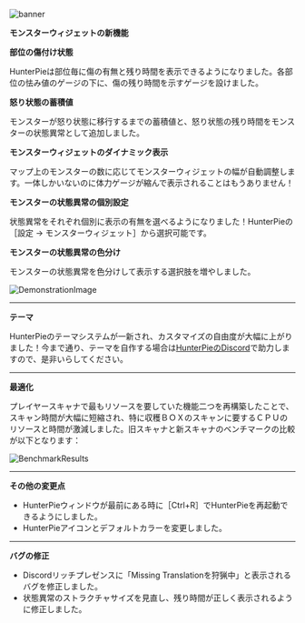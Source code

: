 ﻿![banner](https://cdn.discordapp.com/attachments/402557384209203200/736457593181962240/banner.png)

**モンスターウィジェットの新機能**

**部位の傷付け状態**

HunterPieは部位毎に傷の有無と残り時間を表示できるようになりました。各部位の怯み値のゲージの下に、傷の残り時間を示すゲージを設けました。

**怒り状態の蓄積値**

モンスターが怒り状態に移行するまでの蓄積値と、怒り状態の残り時間をモンスターの状態異常として追加しました。

**モンスターウィジェットのダイナミック表示**

マップ上のモンスターの数に応じてモンスターウィジェットの幅が自動調整します。一体しかいないのに体力ゲージが縮んで表示されることはもうありません！

**モンスターの状態異常の個別設定**

状態異常をそれぞれ個別に表示の有無を選べるようになりました！HunterPieの［設定 -> モンスターウィジェット］から選択可能です。

**モンスターの状態異常の色分け**

モンスターの状態異常を色分けして表示する選択肢を増やしました。

![DemonstrationImage](https://cdn.discordapp.com/attachments/678286768046342183/736371453372399726/unknown.png)

---

**テーマ**

HunterPieのテーマシステムが一新され、カスタマイズの自由度が大幅に上がりました！今まで通り、テーマを自作する場合は[HunterPieのDiscord](https://discord.gg/5pdDq4Q)で助力しますので、是非いらしてください。

---

**最適化**

プレイヤースキャナで最もリソースを要していた機能二つを再構築したことで、スキャン時間が大幅に短縮され、特に収穫ＢＯＸのスキャンに要するＣＰＵのリソースと時間が激減しました。旧スキャナと新スキャナのベンチマークの比較が以下となります：

![BenchmarkResults](https://cdn.discordapp.com/attachments/402557384209203200/736455956145373235/Untitled-1.png)

---

**その他の変更点**

- HunterPieウィンドウが最前にある時に［Ctrl+R］でHunterPieを再起動できるようにしました。
- HunterPieアイコンとデフォルトカラーを変更しました。

---

**バグの修正**
- Discordリッチプレゼンスに「Missing Translationを狩猟中」と表示されるバグを修正しました。
- 状態異常のストラクチャサイズを見直し、残り時間が正しく表示されるように修正しました。
